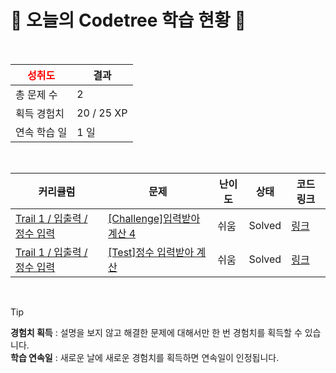 # 🌲 오늘의 Codetree 학습 현황 🌲

<br />

| <span style="color:red;display:block;text-align:center;"> **성취도**</span> | 결과 |
|---|---|
| 총 문제 수 | 2 |
| 획득 경험치 | 20 / 25 XP |
| 연속 학습 일 | 1 일 |

<br />

|커리큘럼|문제|난이도|상태|코드 링크|
|---|---|---|---|---|
|[Trail 1 / 입출력 / 정수 입력](https://https://en.codetree.ai/trail-info/novice-low/)|[[Challenge]입력받아 계산 4](https://https://en.codetree.ai/trails/complete/curated-cards/challenge-input-calculate-4/)|쉬움|Solved|[링크](https://github.com/UTSU2/codetree-TILs/blob/main/250107/%EC%9E%85%EB%A0%A5%EB%B0%9B%EC%95%84%20%EA%B3%84%EC%82%B0%204/input-calculate-4.java)|
|[Trail 1 / 입출력 / 정수 입력](https://https://en.codetree.ai/trail-info/novice-low/)|[[Test]정수 입력받아 계산](https://https://en.codetree.ai/trails/complete/curated-cards/test-calculation-by-inputting-an-integer/)|쉬움|Solved|[링크](https://github.com/UTSU2/codetree-TILs/blob/main/250107/%EC%A0%95%EC%88%98%20%EC%9E%85%EB%A0%A5%EB%B0%9B%EC%95%84%20%EA%B3%84%EC%82%B0/calculation-by-inputting-an-integer.java)|


<br />

> [!TIP]
> **경험치 획득** : 설명을 보지 않고 해결한 문제에 대해서만 한 번 경험치를 획득할 수 있습니다.  
> **학습 연속일** : 새로운 날에 새로운 경험치를 획득하면 연속일이 인정됩니다.

